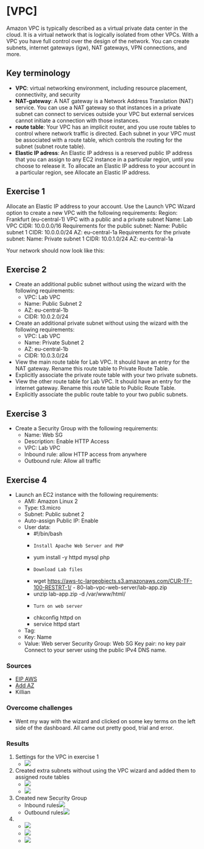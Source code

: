 # [VPC] 
Amazon VPC is typically described as a virtual private data center in the cloud. It is a virtual network that is logically isolated from other VPCs.
With a VPC you have full control over the design of the network. You can create subnets, internet gateways (igw), NAT gateways, VPN connections, and more.

## Key terminology
- **VPC**: virtual networking environment, including resource placement, connectivity, and security
- **NAT-gateway**: A NAT gateway is a Network Address Translation (NAT) service. You can use a NAT gateway so that instances in a private subnet can connect to services outside your VPC but external services cannot initiate a connection with those instances.
- **route table**: Your VPC has an implicit router, and you use route tables to control where network traffic is directed. Each subnet in your VPC must be associated with a route table, which controls the routing for the subnet (subnet route table).
- **Elastic IP adress**: An Elastic IP address is a reserved public IP address that you can assign to any EC2 instance in a particular region, until you choose to release it. To allocate an Elastic IP address to your account in a particular region, see Allocate an Elastic IP address.

## Exercise 1
Allocate an Elastic IP address to your account.
Use the Launch VPC Wizard option to create a new VPC with the following requirements:
Region: Frankfurt (eu-central-1)
VPC with a public and a private subnet
Name: Lab VPC
CIDR: 10.0.0.0/16
Requirements for the public subnet:
Name: Public subnet 1
CIDR: 10.0.0.0/24
AZ: eu-central-1a
Requirements for the private subnet:
Name: Private subnet 1
CIDR: 10.0.1.0/24
AZ: eu-central-1a
    
Your network should now look like this:

## Exercise 2
  - Create an additional public subnet without using the wizard with the following requirements:
    -  VPC: Lab VPC
    -  Name: Public Subnet 2
    -  AZ: eu-central-1b
    -  CIDR: 10.0.2.0/24
- Create an additional private subnet without using the wizard with the following requirements:
    -  VPC: Lab VPC
    -  Name: Private Subnet 2
    -  AZ: eu-central-1b
    -  CIDR: 10.0.3.0/24
- View the main route table for Lab VPC. It should have an entry for the NAT gateway. Rename this route table to Private Route Table.
- Explicitly associate the private route table with your two private subnets.
- View the other route table for Lab VPC. It should have an entry for the internet gateway. Rename this route table to Public Route Table.
- Explicitly associate the public route table to your two public subnets.
  
## Exercise 3
- Create a Security Group with the following requirements:
    -   Name: Web SG
    -   Description: Enable HTTP Access
    -   VPC: Lab VPC
    -   Inbound rule: allow HTTP access from anywhere
    -   Outbound rule: Allow all traffic

## Exercise 4
- Launch an EC2 instance with the following requirements:
    -  AMI: Amazon Linux 2
    -  Type: t3.micro
    -  Subnet: Public subnet 2
    -  Auto-assign Public IP: Enable
    -  User data:
        -   #!/bin/bash
        -     Install Apache Web Server and PHP
        -   yum install -y httpd mysql php
        -     Download Lab files
        -   wget https://aws-tc-largeobjects.s3.amazonaws.com/CUR-TF-100-RESTRT-1/      -   80-lab-vpc-web-server/lab-app.zip
        -   unzip lab-app.zip -d /var/www/html/
        -     Turn on web server
        -   chkconfig httpd on
        -   service httpd start
    -  Tag:
    - Key: Name
    - Value: Web server
    Security Group: Web SG
    Key pair: no key pair
Connect to your server using the public IPv4 DNS name.

### Sources
- [EIP AWS](https://docs.aws.amazon.com/AWSEC2/latest/UserGuide/elastic-ip-addresses-eip.html)
- [Add AZ](https://docs.aws.amazon.com/autoscaling/ec2/userguide/as-add-availability-zone.html)
- Killian 

### Overcome challenges
- Went my way with the wizard and clicked on some key terms on the left side of the dashboard. All came out pretty good, trial and error. 

### Results
1. Settings for the VPC in exercise 1
    - ![](../../00_includes/AWS/AWS-10/settings%20VPC.png)
2. Created extra subnets without using the VPC wizard and added them to assigned route tables
    - ![](../../00_includes/AWS/AWS-10/explicitPrivate.png)
    - ![](../../00_includes/AWS/AWS-10/explicitPublic.png)
3. Created new Security Group
    - Inbound rules![](../../00_includes/AWS/AWS-10/secGroupInbound.png)
    - Outbound rules![](../../00_includes/AWS/AWS-10/secGroupOutbound.png)
4. - ![](../../00_includes/AWS/AWS-10/allocatedEIP.png)
   - ![](../../00_includes/AWS/AWS-10/allocatedEIP2.png)
   - ![](../../00_includes/AWS/AWS-10/dns4Webserver.png) 
   
   
